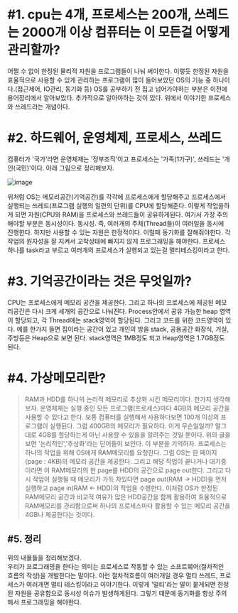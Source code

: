 # #1. cpu는 4개, 프로세스는 200개, 쓰레드는 2000개 이상 컴퓨터는 이 모든걸 어떻게 관리할까?
어쩔 수 없이 한정된 물리적 자원을 프로그램들이 나눠 써야한다. 이렇듯 한정된 자원을 효율적으로 사용할 수 있게 관리하는 프로그램이 많이 들어보았던 OS의 기능 중 하나이다.(접근제어, IO관리, 동기화 등)
OS를 공부하기 전 집고 넘어가야하는 부분은 이전에 용어정리에서 알아보았다. 추가적으로 알아야하는 것이 있다. 위에서 이야기한 프로세스와 쓰레드라는 개념이다. 

# #2. 하드웨어, 운영체제, 프로세스, 쓰레드 
컴퓨터가 '국가'라면 운영체재는 '정부조직'이고 프로세스는 '가족(1가구)', 쓰레드는 '개인(국민)'이다. 아래 그림으로 정리해보자.

![image](https://user-images.githubusercontent.com/78134917/169451322-8d02b37c-be9a-43c3-8c2c-8e47e1b5bd22.png)

위처럼 OS는 메모리공간(기억공간)를 각각에 프로세스에게 할당해주고 프로세스에서 실행되는 쓰레드(프로그램 실행의 일련의 단위)를 CPU에 할당해준다. 
이렇게 작업을하게 되면 자원(CPU와 RAM)을 프로세스와 쓰레드들이 공유하게된다. 여기서 가장 주의해야할 부분은 동시성이다. 동시성. 즉, 여러개의 주체(Thread들)이 여러일을 동시에 진행한다. 하지만 사용할 수 있는 
자원은 한정적이다. 이럴때 동기화를 잘해줘야한다. 각 작업의 원자성을 잘 지켜서 교착상태에 빠지지 않게 프로그래밍을 해야한다. 프로세스 하나를 task라고 부르고 여러개의 프로세스가 실행되고 있는걸 멀티테스킹이라고 한다.


# #3. 기억공간이라는 것은 무엇일까? 
CPU는 프로세스에게 메모리 공간을 제공한다. 그리고 하나의 프로세스에 제공된 메모리공간은 다시 크게 세개의 공간으로 나눠진다. Process안에서 공유 가능한 heap 영역이 할당되고, 각 Thread에는 stack영역이
할당된다. 그리고 코드를 위한 코드영역이 있다. 
예를 한가지 들면 집이라는 공간이 있고 개인의 방을 stack, 공용공간 화장식, 거실, 주방등은 Heap으로 보면 된다. stack영역은 1MB정도 되고 Heap영역은 1.7GB정도 된다. 

# #4. 가상메모리란? 
> RAM과 HDD를 하나의 논리적 메모리로 추상화 시킨 메모리이다. 
한가지 생각해보자. 운영체재는 실행 중인 모든 프로그램(프로세스)마다 4GB의 메모리 공간을 사용할 수 있다고 한다. 보통 컴퓨터를 실행해서 사용하다보면 100개 이상의 프로그램이 실행된다. 그럼 400GB의 메모리가 필요하다.
이게 무슨일일까? 말그대로 4GB를 할당하는게 아닌 사용할 수 있을을 알려주는 것일 뿐이다. 위의 글을 보면 '논리적인','추상화'라는 단어들이 보인다. 이 부분을 기억하자. 
프로세스는 하나의 작업을 위해 OS에게 RAM메모리를 요청한다. 그럼 OS는 한 페이지(page : 4KB)의 메모리 공간을 제공한다. 그리고 해당 작업이 끝나거나 대기중이라면 이 RAM메모리의 한 page를 HDD의 공간으로 
page out한다. 그리고 다시 작업이 실행될 때 메모리가 가득 차있다면 page out(RAM -> HDD)을 먼저 실행하고 page in(RAM <- HDD)의 작업을 수행한다. 
이처럼 OS가 한정된 RAM메모리 공간과 비교적 여유가 많은 HDD공간을 함께 활용하여 효율적으로 RAM메모리를 관리함으로써 하나의 프로세스마다 활용할 수 있는 메모리 공간을 4GB나 제공한다는 것이다.



## #5. 정리 
위의 내욜들을 정리해보겠다.  
우리가 프로그래밍을 한다는 의미는 프로세스로 작동할 수 있는 소프트웨어(절차적인 흐름의 작성)을 개발한다는 말이다. 이런 절차적흐름이 여러개일 경우 멀티 쓰레드, 프로세스가 여러개면 멀티 테스킹이라고 이야기한다. 
이렇게 '멀티'라는 말이 붙게되면 한정된 자원을 공유함으로 동시성 이슈가 발생하게된다. 그렇기 때문에 동기화를 항상 주의해서 프로그래밍을 해야한다. 




